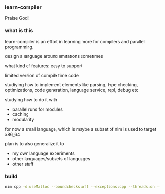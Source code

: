 
### learn-compiler


Praise God !

### what is this
learn-compiler is an effort in learning more for compilers and parallel programming.

design a language around limitations sometimes

what kind of features: easy to support

limited version of compile time code 

studiying how to implement elements like parsing, type checking, optimizations, code generation,
language service, repl, debug etc

studying how to do it with
  * parallel runs for modules
  * caching
  * modularity

for now a small language, which is maybe a subset of nim is used to target x86_64

plan is to also generalize it to

* my own language experiments
* other languages/subsets of languages
* other stuff

### build

```bash
nim cpp -d:useMalloc --boundchecks:off --exceptions:cpp --threads:on --tlsEmulation:off   --debugInfo --lineDir:on --nimcache:nimcache -d:release  --passC:"-fopenmp" --passL:"-fopenmp" learn.nim
```



